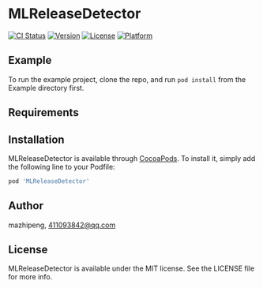 # MLReleaseDetector

[![CI Status](https://img.shields.io/travis/mazhipeng/MLReleaseDetector.svg?style=flat)](https://travis-ci.org/mazhipeng/MLReleaseDetector)
[![Version](https://img.shields.io/cocoapods/v/MLReleaseDetector.svg?style=flat)](https://cocoapods.org/pods/MLReleaseDetector)
[![License](https://img.shields.io/cocoapods/l/MLReleaseDetector.svg?style=flat)](https://cocoapods.org/pods/MLReleaseDetector)
[![Platform](https://img.shields.io/cocoapods/p/MLReleaseDetector.svg?style=flat)](https://cocoapods.org/pods/MLReleaseDetector)

## Example

To run the example project, clone the repo, and run `pod install` from the Example directory first.

## Requirements

## Installation

MLReleaseDetector is available through [CocoaPods](https://cocoapods.org). To install
it, simply add the following line to your Podfile:

```ruby
pod 'MLReleaseDetector'
```

## Author

mazhipeng, 411093842@qq.com

## License

MLReleaseDetector is available under the MIT license. See the LICENSE file for more info.
